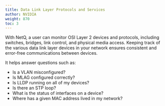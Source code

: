 ```yaml
---
title: Data Link Layer Protocols and Services
author: NVIDIA
weight: 870
toc: 3
---
```

With NetQ, a user can monitor OSI Layer 2 devices and protocols, including switches, bridges, link control, and physical media access. Keeping track of the various data link layer devices in your network ensures consistent and error-free communications between devices.

It helps answer questions such as:

<!-- vale off -->
- Is a VLAN misconfigured?
- Is MLAG configured correctly?
- Is LLDP running on all of my devices?
- Is there an STP loop?
- What is the status of interfaces on a device?
- Where has a given MAC address lived in my network?
<!-- vale on -->
